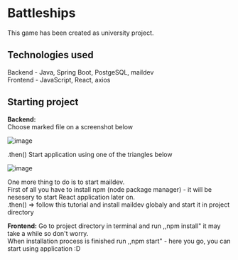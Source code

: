 # Battleships
This game has been created as university project.

## Technologies used
Backend - Java, Spring Boot, PostgeSQL, maildev  
Frontend - JavaScript, React, axios  

## Starting project  
**Backend:**  
Choose marked file on a screenshot below  

![image](https://user-images.githubusercontent.com/56030688/150394604-9a294e37-a3b3-4961-b6a0-a3d3a315b90b.png)

.then()
Start application using one of the triangles below  

![image](https://user-images.githubusercontent.com/56030688/150394894-5bc527c3-7052-4a3a-bf7b-3965dd4e98af.png)

One more thing to do is to start maildev.  
First of all you have to install npm (node package manager) - it will be nesesery to start React application later on.  
.then() => follow this tutorial and install maildev globaly and start it in project directory


**Frontend:**
Go to project directory in terminal and run ,,npm install" it may take a while so don't worry.  
When installation process is finished run ,,npm start" - here you go, you can start using application :D
